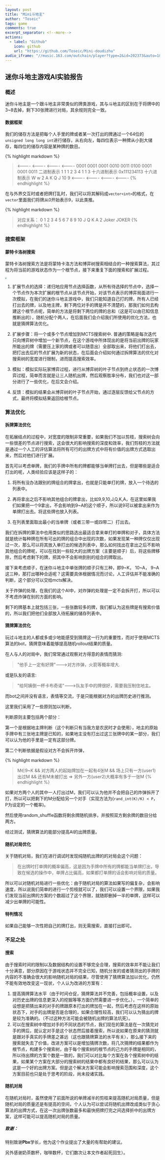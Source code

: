 ```yaml
---
layout: post
title: "Mini斗地主"
author: "Toseic"
tags: game
comments: true
excerpt_separator: <!--more-->
actions:
  - label: "Github"
    icon: github
    url: "https://github.com/Toseic/Mini-doudizhu"
audio_iframe: "//music.163.com/outchain/player?type=2&id=202373&auto=1&height=66"
---
```


## 迷你斗地主游戏AI实验报告

### 概述

迷你斗地主是一个跟斗地主非常类似的牌类游戏，其与斗地主的区别在于将牌中的3~8去掉，剩下30张牌进行对局，其余规则完全一致。<!--more-->

#### 数据框架

我们的储存方法是把每个人手里的牌或者某一次打出的牌通过一个64位的`unsigned long long int`进行储存，从右向左，每四位表示一种牌从小到大储存，每四位的储存内容是某种牌的数目。

{% highlight markdown %}
>  <----   <----    <----  <---- 
>  0001 0001 0001 0010 0011 0100 0001 0001 0011    二进制表示 
>  1    1    1    2    3    4    1    1    3   十六进制表示 
>  0x111234113   十六进制表示 
>  W    w    2    A    K    Q    J   10    9 
>  <----   <----    <----  <---- 
{% endhighlight %}

在与外界交互时或者把牌打乱时，我们可以将其解码成`vector<int>`的格式，在`vector`里面我们将牌从0开始表示9，以此类推。

{% highlight markdown %}
>  对应关系： 
>  0  1  2  3  4  5  6    7    8 
>  9  10 J  Q  K  A  2  Joker JOKER 
{% endhighlight %}


### 搜索框架

#### 蒙特卡洛树搜索

蒙特卡洛树搜索方法是将蒙特卡洛方法和博弈树搜索相结合的一种搜索算法，其过程为将当前的游戏状态作为一个根节点，接下来重复下面的搜索和扩展过程。

<img src="https://cdn.jsdelivr.net/gh/Cod1ngcat/gihubio_img@master/mcts.7c022aelgqo0.webp" style="zoom: 33%;" />

1. 扩展节点的选择：递归地应用节点选择函数，从所有待选择的节点中，选择一个节点作为本次扩展的根节点从该节点开始，对该节点表示的博弈局面进行一次模拟，在我们的迷你斗地主游戏中，我们只能知道自己打的牌，所有人已经打出去的牌，以及地主牌，剩下两位对手的牌是并不清楚的，那我们如何去构建这个根节点呢，简单的方法是将剩下两位的牌的总和（这是可以由已知信息推断出的），随机分配个两人，在后面我们会介绍我们所使用的优化方法，也就是猜牌算法优化。

2. 扩展步骤：将一个或多个节点增加到MCTS搜索树中. 普通的策略是每次迭代只向博弈树中增加一个新节点，在这个游戏中所体现出的是将当前出牌的玩家所能出的牌（需要压上家的牌或者可以随意出）全部取出来，将他们打出去，把打出去后的节点扩展为新的状态，在后面会介绍如何通过拆牌算法的优化对搜索树的宽度进行限制，进而提高搜索效率。

3. 模拟：模拟实际玩家博弈过程，进行从博弈树的叶子节点到终止状态的一次博弈过程，简单而言就是让三人随机出牌，然后观察胜率分布，我们也对这一部分进行了一些优化，在后文会介绍。

4. 反馈：模拟的结果会从博弈树的叶子节点开始，通过逐层反馈给父节点的方式，最终将模拟结果返回给根节点。



### 算法优化

#### 拆牌算法优化

在拓展结点的过程中，对宽度的限制非常重要，如果我们不加以剪枝，搜索树会向一些很差的节点进行搜索，这会很大的影响搜索的深度和效率，我们剪枝的方法就是通过一个人工的评估算法将所有可行的出牌方式中将有价值的出牌方式选取出来，然后对他们进行扩展。

首先可以考虑单牌，我们的手牌中所有的牌都能够当单牌打出去，但是哪些是适合打出的呢，人类经验应该是这样子的：

1. 将所有没办法跟别的牌组合的牌拿出，也就是只能单打的牌，放入一个待选的列表中。

2. 再将拿出之后不影响其他组合的牌拿出，比如9,9,10,J,Q,K,A，在这里如果我们如果把一个9拿出，不会影响到9~A的这个顺子，所以说9可以被拿出来作为单牌打出去。将这些牌也放入列表。

3. 在列表里面取出最小的当单牌（或者三带一或四带二）打出去。

我们在拆牌的算法中也用类似的思路选出最适合拿来单打的单牌和对子，具体方法就是统计每种牌在所有可出的牌的组合中出现的次数，如果发现某一种牌仅仅出现过一次，那么可以将其放入单打出的候选列表中，那么如何找出在拿出之后不影响其他组合的牌呢，可以在找到一些较大的出牌方案（主要是顺子）后，将这些牌移除，然后考虑剩下的牌，把其中不会影响到别的组合的牌取出。

接下来考虑顺子，在迷你斗地主中单张牌的顺子只有三种，即9~K， 10~A， 9~A这三种，那打出哪种合适呢？这需要具体根据情况而讨论，人工评估并不能准确的判断，这个部分可以交给mcts解决。

关于炸弹的处理，在我们的这个AI中，对炸弹的处理是一定不会拆开打，所以可以不考虑炸弹在别的方面的影响。

剩下的牌基本上就包括三张，一些张数较多的牌，我们都认为这些牌是有搜索价值的，所以我们把他们全部放入待拓展的储存列表中。

#### 猜牌算法优化

玩过斗地主的人都或多或少地能感受到猜牌这一行为的重要性，而对于使用MCTS算法的bot，猜牌意味着能够提高随机rollout结果的质量。

在人与人的对局中，我们常常通过观察对方得意的表情而猜测:

> "他手上一定有好牌"--->对方炸弹，火箭等概率增大.

或是队友的语言:

> "给阿姨倒一杯卡布奇诺"--->队友手中的牌很好，需要我压制住地主。

而bot之间并没有语言，表情等交流，于是只能根据对方的出牌历史进行推测。

这里我们采用了一些原则加以判断，


判断原则主要包括两个部分：

第一个是根据地主牌判断（这个判断只有当我方是农民时才会使用），地主的原始手牌中有三张地主牌是已知的，如果地主没有打出过这三张牌中的某一部分，我们可以认为他的手里是一定有这部分牌。

第二个判断依据是假设对方不会拆开炸弹，

{% highlight markdown %}
>  M∈9~K && 对方两人的起始牌加在一起有4张M && 场上只有一方(user1)出过M && 还有M未被打出 => 另外一方(user2)大概率有多于一张M
{% endhighlight %}

如果对方两个人的其中一人打出过M，我们可以认为他并不会把自己的炸弹拆开了打，所以可以把剩下的M分配给另一个对手（实现方法为(`rand_int(K)/K) < P`，P为设定的一个概率)。

然后使用random_shuffle函数将剩余牌随机排序，并按照双方剩余牌的数目分给两方。

经过测试，猜牌算法的能部分提高AI的出牌质量。

#### 随机对局优化

关于随机对局，我们在进行调试时发现纯随机出牌的的对局会这个问题：

> 在出牌时打单牌的概率偏高，这是因为手牌中所有的牌都能当单牌打出，导致在候选的操作中，单牌占比偏高，如果都打单牌的话会影响对局的质量。

所以可以对随机对局进行一些优化：由于随机对局的算法如果写的偏复杂，会影响速度，所以说我们简单的进行一个剪枝就可以了，我们可以设置一个界限，如果我们发现当前出牌的方案的个数超过了这个界限，就随即删掉一半的单牌，这样可以减少出单牌的可能性。

#### 特判情况

如果自己能够一次性把自己的牌打出，则无需搜索，直接打出即可。





### 不足之处

#### 搜索

由于搜索时间的限制以及数据结构的设置不够完全合理，搜索的效率并不能让我们十分满意，部分原因在于游戏状态并不完全已知，随机分发的或者猜测出的手牌的内容的不准确会很大的影响随机对局的结果，尽管使用了猜牌算法加以优化，仍然不能有效地改变这一现状，个人认为改进的方案有：

1. 提高猜牌算法水平（由于时间仓促，猜牌算法并不完善，包括概率设置，以及对历史出牌的信息更深入的挖掘等等方面仍然需要进一步优化。），一个简单的设想是把猜出来的对手的牌跟原本打出的牌加在一起，然后考虑在这样的原始状态下，对手的出牌是否是合理的，如果合理性较高，我们可以认为猜出的牌是较为准确的。（不过这种方法可能会被随机出牌的算法坑死）。
2. 可以在搜索树中增加对手的不同状态的节点，我们现在的算法是在一次猜完对手的牌后，就认定对手是这个状态然后接着搜索，所以说如果在原来的猜测就是跟对手真实的手牌差之甚远（这也跟猜牌算法的水平有关），那么接下来的搜索就失去了价值，改进方案可以是增加猜牌次数，将几次猜牌的结果都作为根节点，构建多个搜索树，由于每个搜索树的根节点的己方的手牌是相同的，所以待出牌的方案个数是一致的，我们可以对比每个方案在各个搜索树中的结果，如果某个方案在大部分的搜索树的结果中都有良好的结果，那么可以认为这是一个好的出牌方案。但是这个解决方案可能会影响搜索范围和深度，这个方案目前也只是处于思考的阶段，尚未投诸实践。

#### 随机对局

在随机对局时，虽然使用了前面所说的单牌减半的剪枝来提高随机对局质量，但是随机对局的质量还是有提高的空间，个人认为可以尝试将随机出牌改成类似于贪心算法的出牌方式，在这一次出牌张数最多和最快把牌打完之间选择折中的出牌方案，这样可能可以提高随机对局的质量。


##### 致谢：

特别致谢**Pbx**学长，他为这个作业提出了大量的有帮助的建议。

另外感谢奶茶数杯，咖啡数杯，它们数次让本文作者起死回生）。